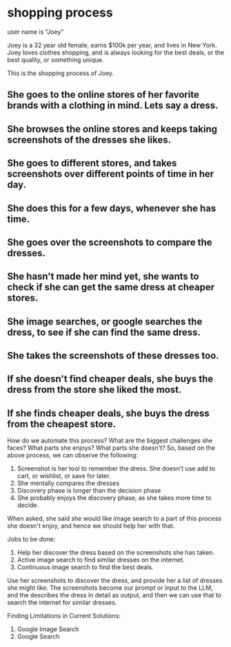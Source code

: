 # shopping process

user name is "Joey"

Joey is a 32 year old female, earns $100k per year, and lives in New York.
Joey loves clothes shopping, and is always looking for the best deals, or the best quality, or something unique.

This is the shopping process of Joey.
## She goes to the online stores of her favorite brands with a clothing in mind. Lets say a dress.
## She browses the online stores and keeps taking screenshots of the dresses she likes.
## She goes to different stores, and takes screenshots over different points of time in her day.
## She does this for a few days, whenever she has time.
## She goes over the screenshots to compare the dresses.
## She hasn't made her mind yet, she wants to check if she can get the same dress at cheaper stores.
## She image searches, or google searches the dress, to see if she can find the same dress.
## She takes the screenshots of these dresses too.
## If she doesn't find cheaper deals, she buys the dress from the store she liked the most.
## If she finds cheaper deals, she buys the dress from the cheapest store.

How do we automate this process? What are the biggest challenges she faces? What parts she enjoys? What parts she doesn't?
So, based on the above process, we can observe the following:
1. Screenshot is her tool to remember the dress. She doesn't use add to cart, or wishlist, or save for later.
2. She mentally compares the dresses
3. Discovery phase is longer than the decision phase
4. She probably enjoys the discovery phase, as she takes more time to decide.

When asked, she said she would like image search to a part of this process she doesn't enjoy,
and hence we should help her with that.

Jobs to be done:
1. Help her discover the dress based on the screenshots she has taken.
2. Active image search to find similar dresses on the internet.
3. Continuous image search to find the best deals.

Use her screenshots to discover the dress, and provide her a list of dresses she might like.
The screenshots become our prompt or input to the LLM, and the describes the dress in detail as output, and then we can use that to search the internet for similar dresses.

Finding Limitations in Current Solutions:
1. Google Image Search
2. Google Search